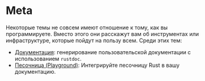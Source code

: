 # Meta

Некоторые темы не совсем имеют отношение к тому, как вы программируете. Вместо этого они расскажут вам об инструментах или инфраструктуре, которые пойдут на пользу всем. Среди этих тем:

- [Документация]: генерирование пользовательской документации с использованием `rustdoc`.
- [Песочница (Playground)]: Интегрируйте песочницу Rust в вашу документацию.


[Документация]: meta/doc.md
[Песочница (Playground)]: meta/playground.md